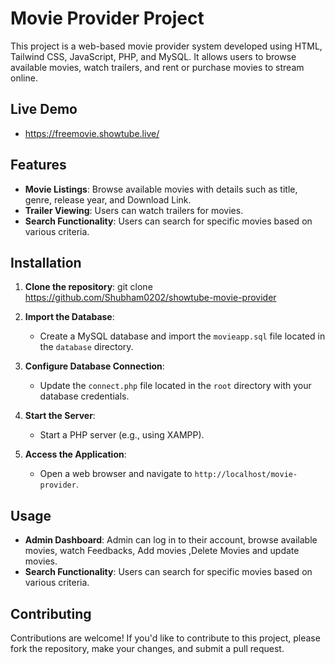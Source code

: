# Movie Provider Project

This project is a web-based movie provider system developed using HTML, Tailwind CSS, JavaScript, PHP, and MySQL. It allows users to browse available movies, watch trailers, and rent or purchase movies to stream online.

## Live Demo
- https://freemovie.showtube.live/
## Features

- **Movie Listings**: Browse available movies with details such as title, genre, release year, and Download Link.
- **Trailer Viewing**: Users can watch trailers for movies.
- **Search Functionality**: Users can search for specific movies based on various criteria.

## Installation

1. **Clone the repository**:
git clone https://github.com/Shubham0202/showtube-movie-provider

2. **Import the Database**:

   - Create a MySQL database and import the `movieapp.sql` file located in the `database` directory.

3. **Configure Database Connection**:

   - Update the `connect.php` file located in the `root` directory with your database credentials.

4. **Start the Server**:

   - Start a PHP server (e.g., using XAMPP).

5. **Access the Application**:

   - Open a web browser and navigate to `http://localhost/movie-provider`.

## Usage

- **Admin Dashboard**: Admin can log in to their account, browse available movies, watch Feedbacks, Add movies ,Delete Movies and update movies.
- **Search Functionality**: Users can search for specific movies based on various criteria.

## Contributing

Contributions are welcome! If you'd like to contribute to this project, please fork the repository, make your changes, and submit a pull request.


